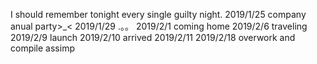 I should remember tonight every single guilty night.
2019/1/25 company anual party>_<
2019/1/29 .。。
2019/2/1 coming home
2019/2/6 traveling
2019/2/9 launch
2019/2/10 arrived
2019/2/11
2019/2/18 overwork and compile assimp
